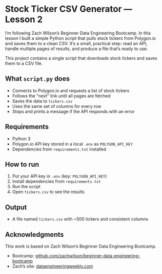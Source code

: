 # Stock Ticker CSV Generator — Lesson 2

I’m following Zach Wilson’s Beginner Data Engineering Bootcamp. In this lesson I built a simple Python script that pulls stock tickers from Polygon.io and saves them to a clean CSV. It’s a small, practical step: read an API, handle multiple pages of results, and produce a file that’s ready to use.

This project contains a single script that downloads stock tickers and saves them to a CSV file.

## What `script.py` does

- Connects to Polygon.io and requests a list of stock tickers
- Follows the "next" link until all pages are fetched
- Saves the data to `tickers.csv`
- Uses the same set of columns for every row
- Stops and prints a message if the API responds with an error

## Requirements

- Python 3
- Polygon.io API key stored in a local `.env` as `POLYGON_API_KEY`
- Dependencies from `requirements.txt` installed

## How to run

1. Put your API key in `.env` (key: `POLYGON_API_KEY`)
2. Install dependencies from `requirements.txt`
3. Run the script
4. Open `tickers.csv` to see the results

## Output

- A file named `tickers.csv` with ~500 tickers and consistent columns

## Acknowledgments

This work is based on Zach Wilson’s Beginner Data Engineering Bootcamp.
- Bootcamp: [github.com/zachwilson/beginner-data-engineering-bootcamp](https://github.com/zachwilson/beginner-data-engineering-bootcamp)
- Zach’s site: [dataengineeringweekly.com](https://www.dataengineeringweekly.com/)